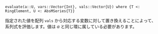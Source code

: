 ```
evaluate(a::U, vars::Vector{Int}, vals::Vector{U}) where {T <: RingElement, U <: AbsMSeries{T}}
```

指定された値を配列 `vals` から対応する変数に対して置き換えることによって、系列式を評価します。値は $a$ と同じ環に属している必要があります。

